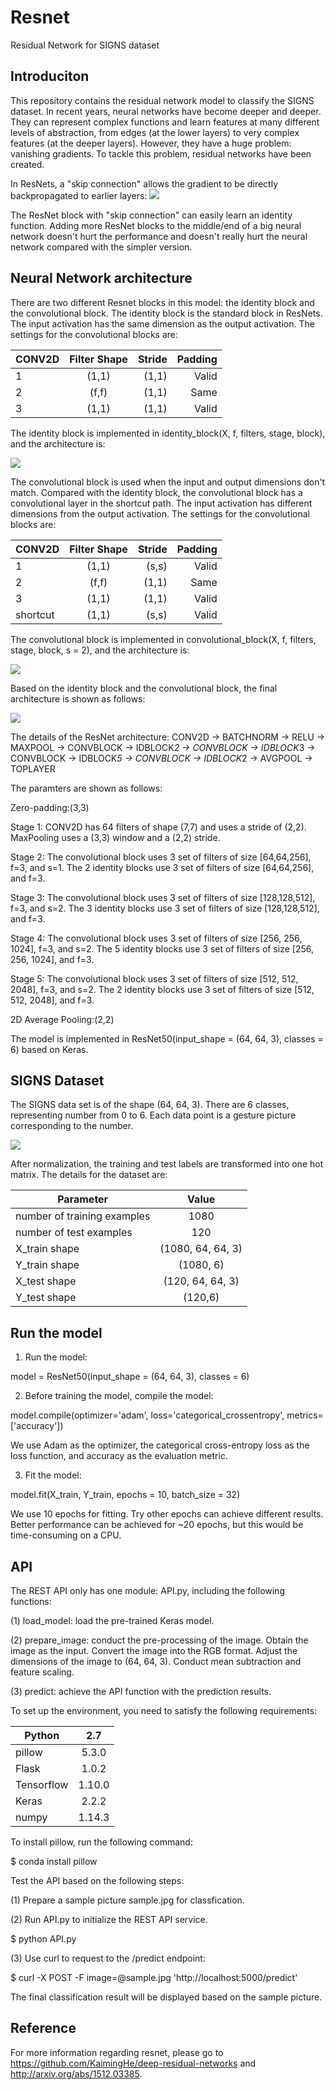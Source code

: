 # Resnet
Residual Network for SIGNS dataset

## Introduciton

This repository contains the residual network model to classify the SIGNS dataset. In recent years, neural networks have become deeper and deeper. They can represent complex functions and learn features at many different levels of abstraction, from edges (at the lower layers) to very complex features (at the deeper layers). However, they have a huge problem: vanishing gradients. To tackle this problem, residual networks have been created.

In ResNets, a "skip connection" allows the gradient to be directly backpropagated to earlier layers:
![](https://github.com/lixihan/hello-world/blob/master/resnet.png "")

The ResNet block with "skip connection" can easily learn an identity function. Adding more ResNet blocks to the middle/end of a big neural network doesn't hurt the performance and doesn't really hurt the neural network compared with the simpler version. 

## Neural Network architecture

There are two different Resnet blocks in this model: the identity block and the convolutional block. The identity block is the standard block in ResNets. The input activation has the same dimension as the output activation. The settings for the convolutional blocks are:

| CONV2D        | Filter Shape  | Stride | Padding | 
| ------------- |:-------------:| -----: | -----:  |
| 1             |          (1,1)|  (1,1) |    Valid|
| 2             |          (f,f)|  (1,1) |     Same|
| 3             |          (1,1)|  (1,1) |    Valid|

The identity block is implemented in identity_block(X, f, filters, stage, block), and the architecture is:

![](https://github.com/lixihan/hello-world/blob/master/Identity_block.png "")

The convolutional block is used when the input and output dimensions don't match. Compared with the identity block, the convolutional block has a convolutional layer in the shortcut path. The input activation has different dimensions from the output activation. The settings for the convolutional blocks are:

| CONV2D        | Filter Shape  | Stride | Padding | 
| ------------- |:-------------:| -----: | -----:  |
| 1             |          (1,1)|  (s,s) |    Valid|
| 2             |          (f,f)|  (1,1) |     Same|
| 3             |          (1,1)|  (1,1) |    Valid|
| shortcut      |          (1,1)|  (s,s) |    Valid|


The convolutional block is implemented in convolutional_block(X, f, filters, stage, block, s = 2), and the architecture is:

![](https://github.com/lixihan/hello-world/blob/master/convolutional_block.png "")

Based on the identity block and the convolutional block, the final architecture is shown as follows:

![](https://github.com/lixihan/hello-world/blob/master/res_model.png "")

The details of the ResNet architecture:
    CONV2D -> BATCHNORM -> RELU -> MAXPOOL -> CONVBLOCK -> IDBLOCK*2 -> CONVBLOCK -> IDBLOCK*3
    -> CONVBLOCK -> IDBLOCK*5 -> CONVBLOCK -> IDBLOCK*2 -> AVGPOOL -> TOPLAYER

The paramters are shown as follows: 

Zero-padding:(3,3)

Stage 1: CONV2D has 64 filters of shape (7,7) and uses a stride of (2,2). MaxPooling uses a (3,3) window and a (2,2) stride.

Stage 2: The convolutional block uses 3 set of filters of size [64,64,256], f=3, and s=1. The 2 identity blocks use 3 set of filters of size [64,64,256], and f=3.

Stage 3: The convolutional block uses 3 set of filters of size [128,128,512], f=3, and s=2. The 3 identity blocks use 3 set of filters of size [128,128,512], and f=3.

Stage 4: The convolutional block uses 3 set of filters of size [256, 256, 1024], f=3, and s=2. The 5 identity blocks use 3 set of filters of size [256, 256, 1024], and f=3.

Stage 5: The convolutional block uses 3 set of filters of size [512, 512, 2048], f=3, and s=2. The 2 identity blocks use 3 set of filters of size [512, 512, 2048], and f=3.

2D Average Pooling:(2,2) 

The model is implemented in ResNet50(input_shape = (64, 64, 3), classes = 6) based on Keras.

## SIGNS Dataset
The SIGNS data set is of the shape (64, 64, 3). There are 6 classes, representing number from 0 to 6. Each data point is a gesture picture corresponding to the number.

![](https://github.com/lixihan/hello-world/blob/master/SIGNS_dataset.png "")

After normalization, the training and test labels are transformed into one hot matrix. The details for the dataset are:

| Parameter                  | Value            | 
| -------------              |:-------------:   | 
| number of training examples|              1080| 
|     number of test examples|               120|
|               X_train shape| (1080, 64, 64, 3)|
|               Y_train shape|         (1080, 6)|
|                X_test shape|  (120, 64, 64, 3)|
|                Y_test shape|           (120,6)|


## Run the model
1. Run the model:

model = ResNet50(input_shape = (64, 64, 3), classes = 6)

2. Before training the model, compile the model:

model.compile(optimizer='adam', loss='categorical_crossentropy', metrics=['accuracy'])

We use Adam as the optimizer, the categorical cross-entropy loss as the loss function, and accuracy as the evaluation metric.

3. Fit the model:

model.fit(X_train, Y_train, epochs = 10, batch_size = 32)

We use 10 epochs for fitting. Try other epochs can achieve different results. Better performance can be achieved for ~20 epochs, but this would be time-consuming on a CPU.

## API
The REST API only has one module: API.py, including the following functions:

(1) load_model: load the pre-trained Keras model.

(2) prepare_image: conduct the pre-processing of the image. Obtain the image as the input. Convert the image into the RGB format. Adjust the dimensions of the image to (64, 64, 3). Conduct mean subtraction and feature scaling. 

(3) predict: achieve the API function with the prediction results. 

To set up the environment, you need to satisfy the following requirements:

| Python        |            2.7| 
| ------------- |:-------------:| 
| pillow        |          5.3.0|  
| Flask         |          1.0.2|  
| Tensorflow    |         1.10.0|
| Keras         |          2.2.2|
| numpy         |         1.14.3|


To install pillow, run the following command:

$ conda install pillow

Test the API based on the following steps:

(1) Prepare a sample picture sample.jpg for classfication. 

(2) Run API.py to initialize the REST API service.

$ python API.py

(3) Use curl to request to the /predict endpoint:

$ curl -X POST -F image=@sample.jpg 'http://localhost:5000/predict'

The final classification result will be displayed based on the sample picture. 


## Reference
For more information regarding resnet, please go to https://github.com/KaimingHe/deep-residual-networks and http://arxiv.org/abs/1512.03385.
